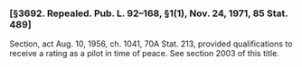### [§3692. Repealed. Pub. L. 92–168, §1(1), Nov. 24, 1971, 85 Stat. 489] ###

Section, act Aug. 10, 1956, ch. 1041, 70A Stat. 213, provided qualifications to receive a rating as a pilot in time of peace. See section 2003 of this title.